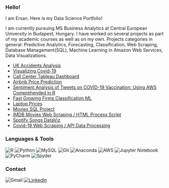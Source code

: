 ### Hello!
I am Ersan. Here is my Data Science Portfolio!

I am currently pursuing MS Business Analytics at Central European University in Budapest, Hungary. I have worked on several projects as part of my academic courses as well as on my own. Projects categories in general: Predictive Analytics, Forecasting, Classification, Web Scraping, Database Management(SQL), Machine Learning in Amazon Web Services, Data Visualizations.

- [UK Accidents Analysis](https://github.com/ersan-kucukoglu/accidents_python-project)
- [Visualizing Covid-19](https://github.com/ersan-kucukoglu/Covid19_dataviz_ggplot2)
- [Call Center Tableau Dashboard](https://github.com/ersan-kucukoglu/call_center_tableau)
- [Airbnb Price Prediction](https://github.com/ersan-kucukoglu/airbnb_price_pred)
- [Sentiment Analysis of Tweets on COVID-19 Vaccination: Using AWS Comprehended in R](https://github.com/ersan-kucukoglu/covid19_vaccine_Sentiment-Analysis_AWS)
- [Fast Growing Firms Classification ML](https://github.com/ersan-kucukoglu/fast_growing_firms_ML)
- [Laptop Prices](https://github.com/ersan-kucukoglu/laptop_prices_regressions)
- [Movies SQL Project](https://github.com/ersan-kucukoglu/movies_SQL_Project)
- [IMDB Movies Web Scraping / HTML Process Script](https://github.com/ersan-kucukoglu/imdb_web-scraping)
- [Spotify Songs DataViz](https://github.com/ersan-kucukoglu/spotify_dataViz)
- [Covid-19 Web Scraping / API Data Processing](https://github.com/ersan-kucukoglu/covid19-web-scraping-api)

### Languages & Tools
![R](https://img.shields.io/badge/r-%23276DC3.svg?style=for-the-badge&logo=r&logoColor=white)
![Python](https://img.shields.io/badge/python-3670A0?style=for-the-badge&logo=python&logoColor=ffdd54)
![MySQL](https://img.shields.io/badge/mysql-%2300f.svg?style=for-the-badge&logo=mysql&logoColor=white)
![Git](https://img.shields.io/badge/git-%23F05033.svg?style=for-the-badge&logo=git&logoColor=white)
![Anaconda](https://img.shields.io/badge/Anaconda-%2344A833.svg?style=for-the-badge&logo=anaconda&logoColor=white)
![AWS](https://img.shields.io/badge/AWS-%23FF9900.svg?style=for-the-badge&logo=amazon-aws&logoColor=white)
![Jupyter Notebook](https://img.shields.io/badge/jupyter-%23FA0F00.svg?style=for-the-badge&logo=jupyter&logoColor=white)
![PyCharm](https://img.shields.io/badge/pycharm-143?style=for-the-badge&logo=pycharm&logoColor=black&color=black&labelColor=green)
![Spyder](https://img.shields.io/badge/Spyder-838485?style=for-the-badge&logo=spyder%20ide&logoColor=maroon)

### Contact
![Gmail](https://img.shields.io/badge/Gmail-D14836?style=for-the-badge&logo=gmail&logoColor=white)
[![LinkedIn](https://img.shields.io/badge/linkedin-%230077B5.svg?style=for-the-badge&logo=linkedin&logoColor=white)](https://www.linkedin.com/in/ersankucukoglu/)
